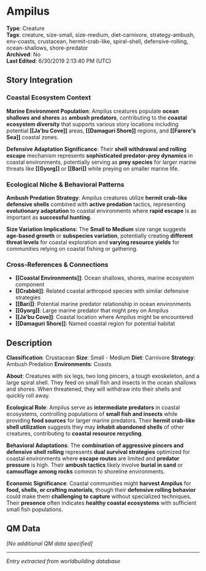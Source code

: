 # Ampilus

**Type**: Creature  
**Tags**: creature, size-small, size-medium, diet-carnivore, strategy-ambush, env-coasts, crustacean, hermit-crab-like, spiral-shell, defensive-rolling, ocean-shallows, shore-predator  
**Archived**: No  
**Last Edited**: 6/30/2019 2:13:40 PM (UTC)

## Story Integration

### Coastal Ecosystem Context
**Marine Environment Population**: Ampilus creatures populate **ocean shallows and shores** as **ambush predators**, contributing to the **coastal ecosystem diversity** that supports various story locations including potential **[[Ja'bu Cove]]** areas, **[[Damaguri Shore]]** regions, and **[[Farore's Sea]]** coastal zones.

**Defensive Adaptation Significance**: Their **shell withdrawal and rolling escape** mechanism represents **sophisticated predator-prey dynamics** in coastal environments, potentially serving as **prey species** for larger marine threats like **[[Gyorg]]** or **[[Bari]]** while preying on smaller marine life.

### Ecological Niche & Behavioral Patterns
**Ambush Predation Strategy**: Ampilus creatures utilize **hermit crab-like defensive shells** combined with **active predation** tactics, representing **evolutionary adaptation** to coastal environments where **rapid escape** is as important as **successful hunting**.

**Size Variation Implications**: The **Small to Medium** size range suggests **age-based growth** or **subspecies variation**, potentially creating **different threat levels** for coastal exploration and **varying resource yields** for communities relying on coastal fishing or gathering.

### Cross-References & Connections
- **[[Coastal Environments]]**: Ocean shallows, shores, marine ecosystem component
- **[[Crabbit]]**: Related coastal arthropod species with similar defensive strategies
- **[[Bari]]**: Potential marine predator relationship in ocean environments
- **[[Gyorg]]**: Large marine predator that might prey on Ampilus
- **[[Ja'bu Cove]]**: Coastal location where Ampilus might be encountered
- **[[Damaguri Shore]]**: Named coastal region for potential habitat

## Description
**Classification**:
Crustacean
**Size**:
Small - Medium
**Diet**:
Carnivore
**Strategy**:
Ambush Predation
**Environments**:
Coasts

**About**:
Creatures with six legs, two long pincers, a tough exoskeleton, and a large spiral shell. They feed on small fish and insects in the ocean shallows and shores. When threatened, they will withdraw into their shells and quickly roll away.

**Ecological Role**: Ampilus serve as **intermediate predators** in coastal ecosystems, controlling populations of **small fish and insects** while providing **food sources** for larger marine predators. Their **hermit crab-like shell utilization** suggests they may **inhabit abandoned shells** of other creatures, contributing to **coastal resource recycling**.

**Behavioral Adaptations**: The **combination of aggressive pincers and defensive shell rolling** represents **dual survival strategies** optimized for coastal environments where **escape routes** are limited and **predator pressure** is high. Their **ambush tactics** likely involve **burial in sand** or **camouflage among rocks** common to shoreline environments.

**Economic Significance**: Coastal communities might **harvest Ampilus** for **food, shells, or crafting materials**, though their **defensive rolling behavior** could make them **challenging to capture** without specialized techniques. Their **presence** often indicates **healthy coastal ecosystems** with sufficient small fish populations.

## QM Data
*[No additional QM data specified]*

---
*Entry extracted from worldbuilding database*
